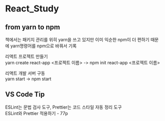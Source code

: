 # React_Study

## from yarn to npm

책에서는 패키지 관리를 위히 yarn을 쓰고 있지만 이미 익순한 npm이 더 편하기 때문에 yarn명령어를 npm으로 바꿔서 기록

리액트 프로젝트 만들기  
yarn create react-app <프로젝트 이름> -> npm init react-app <프로젝트 이름>

리액트 개발 서버 구동  
yarn start -> npm start

## VS Code Tip

ESLint는 문법 검사 도구, Prettier는 코드 스타일 자동 정리 도구  
ESLint와 Prettier 적용하기 - 77p
